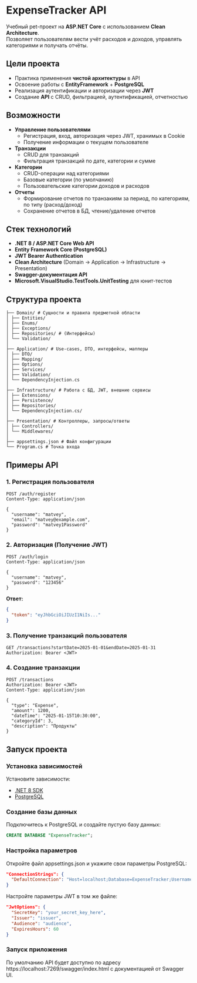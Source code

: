 # ExpenseTracker API
Учебный pet-проект на **ASP.NET Core** с использованием **Clean Architecture**.  
Позволяет пользователям вести учёт расходов и доходов, управлять категориями и получать отчёты.

## Цели проекта
- Практика применения **чистой архитектуры** в API
- Освоение работы с **EntityFramework** + **PostgreSQL**
- Реализация аутентификации и авторизации через **JWT**
- Создание **API** с CRUD, фильтрацией, аутентификацией, отчетностью 

## Возможности
- **Управление пользователями**
  - Регистрация, вход, авторизация через JWT, хранимых в Cookie
  - Получение информации о текущем пользователе
- **Транзакции**
  - CRUD для транзакций
  - Фильтрация транзакций по дате, категории и сумме
- **Категории**
  - CRUD-операции над категориями
  - Базовые категории (по умолчанию)
  - Пользовательские категории доходов и расходов
- **Отчеты**
  - Формирование отчетов по транзакиям за период, по категориям, по типу (расход/доход)
  - Сохранение отчетов в БД, чтение/удаление отчетов

## Стек технологий
- **.NET 8 / ASP.NET Core Web API**
- **Entity Framework Core (PostgreSQL)**
- **JWT Bearer Authentication**
- **Clean Architecture** (Domain → Application → Infrastructure → Presentation)
- **Swagger-документация API**
- **Microsoft.VisualStudio.TestTools.UnitTesting** для юнит-тестов

## Структура проекта
```
├── Domain/ # Сущности и правила предметной области
│ ├── Entities/
│ ├── Enums/
│ ├── Exceptions/
│ ├── Repositories/ # (Интерфейсы)
│ └── Validation/
│
├── Application/ # Use-cases, DTO, интерфейсы, мапперы
│ ├── DTO/
│ ├── Mapping/
│ ├── Options/
│ ├── Services/
│ ├── Validation/
│ └── DependencyInjection.cs
│
├── Infrastructure/ # Работа с БД, JWT, внешние сервисы
│ ├── Extensions/
│ ├── Persistence/
│ ├── Repositories/
│ └── DependencyInjection.cs/
│
├── Presentation/ # Контроллеры, запросы/ответы
│ ├── Controllers/
│ └── Middlewares/
│
├── appsettings.json # Файл конфигурации
└── Program.cs # Точка входа
```

## Примеры API
### 1. Регистрация пользователя
```http
POST /auth/register
Content-Type: application/json

{
  "username": "matvey",
  "email": "matvey@example.com",
  "password": "matvey1Password"
}
```
### 2. Авторизация (Получение JWT)
```http
POST /auth/login
Content-Type: application/json

{
  "username": "matvey",
  "password": "123456"
}
```
**Ответ:**
```json
{
  "token": "eyJhbGciOiJIUzI1NiIs..."
}
```
### 3. Получение транзакций пользователя
```http
GET /transactions?startDate=2025-01-01&endDate=2025-01-31
Authorization: Bearer <JWT>
```
### 4. Создание транзакции
```http
POST /transactions
Authorization: Bearer <JWT>
Content-Type: application/json

{
  "type": "Expense",
  "amount": 1200,
  "dateTime": "2025-01-15T10:30:00",
  "categoryId": 3,
  "description": "Продукты"
}
```

## Запуск проекта
### Установка зависимостей
Установите зависимости:
- [.NET 8 SDK](https://dotnet.microsoft.com/download)  
- [PostgreSQL](https://www.postgresql.org/download/)
### Создание базы данных
Подключитесь к PostgreSQL и создайте пустую базу данных:
```sql
CREATE DATABASE "ExpenseTracker";
```
### Настройка параметров
Откройте файл appsettings.json и укажите свои параметры PostgreSQL:
```json
"ConnectionStrings": {
  "DefaultConnection": "Host=localhost;Database=ExpenseTracker;Username=postgres;Password=your_password"
}
```
Настройте параметры JWT в том же файле:
```json
"JwtOptions": {
  "SecretKey": "your_secret_key_here",
  "Issuer": "issuer",
  "Audience": "audience",
  "ExpiresHours": 60
}
```
### Запуск приложения
По умолчанию API будет доступно по адресу https://localhost:7269/swagger/index.html с документацией от Swagger UI.
